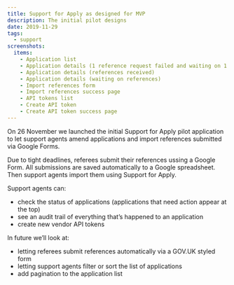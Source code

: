 ```yaml
---
title: Support for Apply as designed for MVP
description: The initial pilot designs
date: 2019-11-29
tags:
  - support
screenshots:
  items:
    - Application list
    - Application details (1 reference request failed and waiting on 1 reference)
    - Application details (references received)
    - Application details (waiting on references)
    - Import references form
    - Import references success page
    - API tokens list
    - Create API token
    - Create API token success page
---
```


On 26 November we launched the initial Support for Apply pilot application to let support agents amend applications and import references submitted via Google Forms.

Due to tight deadlines, referees submit their references ussing a Google Form. All submissions are saved automatically to a Google spreadsheet. Then support agents import them using Support for Apply.

Support agents can:

- check the status of applications (applications that need action appear at the top)
- see an audit trail of everything that’s happened to an application
- create new vendor API tokens

In future we’ll look at:

- letting referees submit references automatically via a GOV.UK styled form
- letting support agents filter or sort the list of applications
- add pagination to the application list
